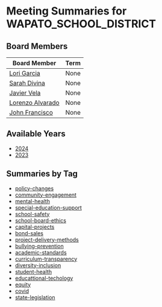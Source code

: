 # Meeting Summaries for WAPATO_SCHOOL_DISTRICT

## Board Members

| Board Member       | Term           |
|--------------------|----------------|
| [Lori Garcia](board_member_367.md) | None |
| [Sarah Divina](board_member_368.md) | None |
| [Javier Vela](board_member_369.md) | None |
| [Lorenzo Alvarado](board_member_370.md) | None |
| [John Francisco](board_member_371.md) | None |

## Available Years
- [2024](school_board_72_year_2024.md)
- [2023](school_board_72_year_2023.md)

## Summaries by Tag
- [policy-changes](school_board_72_tag_policy-changes.md)
- [community-engagement](school_board_72_tag_community-engagement.md)
- [mental-health](school_board_72_tag_mental-health.md)
- [special-education-support](school_board_72_tag_special-education-support.md)
- [school-safety](school_board_72_tag_school-safety.md)
- [school-board-ethics](school_board_72_tag_school-board-ethics.md)
- [capital-projects](school_board_72_tag_capital-projects.md)
- [bond-sales](school_board_72_tag_bond-sales.md)
- [project-delivery-methods](school_board_72_tag_project-delivery-methods.md)
- [bullying-prevention](school_board_72_tag_bullying-prevention.md)
- [academic-standards](school_board_72_tag_academic-standards.md)
- [curriculum-transparency](school_board_72_tag_curriculum-transparency.md)
- [diversity-inclusion](school_board_72_tag_diversity-inclusion.md)
- [student-health](school_board_72_tag_student-health.md)
- [educattional-techology](school_board_72_tag_educattional-techology.md)
- [equity](school_board_72_tag_equity.md)
- [covid](school_board_72_tag_covid.md)
- [state-legislation](school_board_72_tag_state-legislation.md)
